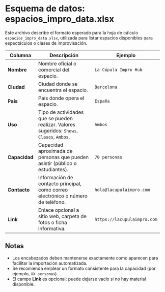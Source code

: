 # Esquema de datos: espacios_impro_data.xlsx

Este archivo describe el formato esperado para la hoja de cálculo `espacios_impro_data.xlsx`, utilizada para listar espacios disponibles para espectáculos o clases de improvisación.

| Columna  | Descripción | Ejemplo |
|----------|-------------|---------|
| **Nombre** | Nombre oficial o comercial del espacio. | `La Cúpula Impro Hub` |
| **Ciudad** | Ciudad donde se encuentra el espacio. | `Barcelona` |
| **País** | País donde opera el espacio. | `España` |
| **Uso** | Tipo de actividades que se pueden realizar. Valores sugeridos: `Shows`, `Clases`, `Ambos`. | `Ambos` |
| **Capacidad** | Capacidad aproximada de personas que pueden asistir (público o estudiantes). | `70 personas` |
| **Contacto** | Información de contacto principal, como correo electrónico o número de teléfono. | `hola@lacupulaimpro.com` |
| **Link** | Enlace opcional a sitio web, carpeta de fotos o ficha informativa. | `https://lacupulaimpro.com` |

## Notas
- Los encabezados deben mantenerse exactamente como aparecen para facilitar la importación automatizada.
- Se recomienda emplear un formato consistente para la capacidad (por ejemplo, `XX personas`).
- El campo **Link** es opcional; puede dejarse vacío si no hay material disponible.
